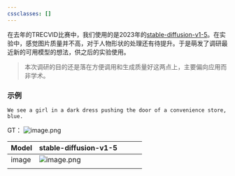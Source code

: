 ```yaml
---
cssclasses: []
---
```



在去年的TRECVID比赛中，我们使用的是2023年的[stable-diffusion-v1-5](https://huggingface.co/runwayml/stable-diffusion-v1-5)。在实验中，感觉图片质量并不高，对于人物形状的处理还有待提升。于是萌发了调研最近新的可用模型的想法，供之后的实验使用。

> 本次调研的目的还是落在方便调用和生成质量好这两点上，主要偏向应用而非学术。

### 示例

```
We see a girl in a dark dress pushing the door of a convenience store, after it closes, she runs away. There are two bikes and four trash cans in front of the shop windows. The store's brand colors are green, white and  blue.
```

GT：
![image.png](https://cdn.jsdelivr.net/gh/Thomas333333/MyPostImage/Images/20240130144832.png)

| Model | stable-diffusion-v1-5                                                                        |     |     |     |
| ----- | -------------------------------------------------------------------------------------------- | --- | --- | --- |
| image | ![image.png](https://cdn.jsdelivr.net/gh/Thomas333333/MyPostImage/Images/20240302135957.png) |     |     |     |
|       |                                                                                              |     |     |     |







